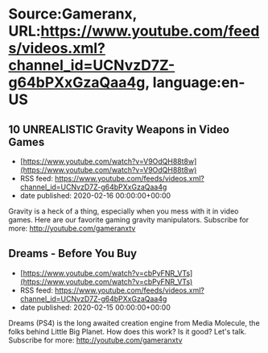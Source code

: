 # Source:Gameranx, URL:https://www.youtube.com/feeds/videos.xml?channel_id=UCNvzD7Z-g64bPXxGzaQaa4g, language:en-US

## 10 UNREALISTIC Gravity Weapons in Video Games
 - [https://www.youtube.com/watch?v=V9OdQH88t8w](https://www.youtube.com/watch?v=V9OdQH88t8w)
 - RSS feed: https://www.youtube.com/feeds/videos.xml?channel_id=UCNvzD7Z-g64bPXxGzaQaa4g
 - date published: 2020-02-16 00:00:00+00:00

Gravity is a heck of a thing, especially when you mess with it in video games. Here are our favorite gaming gravity manipulators.
Subscribe for more: http://youtube.com/gameranxtv

## Dreams - Before You Buy
 - [https://www.youtube.com/watch?v=cbPyFNR_VTs](https://www.youtube.com/watch?v=cbPyFNR_VTs)
 - RSS feed: https://www.youtube.com/feeds/videos.xml?channel_id=UCNvzD7Z-g64bPXxGzaQaa4g
 - date published: 2020-02-15 00:00:00+00:00

Dreams (PS4) is the long awaited creation engine from Media Molecule, the folks behind Little Big Planet. How does this work? Is it good? Let's talk.
Subscribe for more: http://youtube.com/gameranxtv

